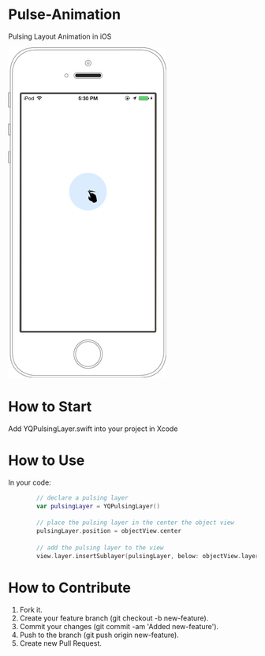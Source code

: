 Pulse-Animation
===============

Pulsing Layout Animation in iOS


![Alt text](/YQPulseAnimation-Example/screenshot_1.png?raw=true "Optional Title")


How to Start
======
Add YQPulsingLayer.swift into your project in Xcode


How to Use
======
In your code:
```Swift
        // declare a pulsing layer
        var pulsingLayer = YQPulsingLayer()
        
        // place the pulsing layer in the center the object view
        pulsingLayer.position = objectView.center
        
        // add the pulsing layer to the view
        view.layer.insertSublayer(pulsingLayer, below: objectView.layer)
```

How to Contribute
======
1. Fork it.
2. Create your feature branch (git checkout -b new-feature).
3. Commit your changes (git commit -am 'Added new-feature').
4. Push to the branch (git push origin new-feature).
5. Create new Pull Request.
